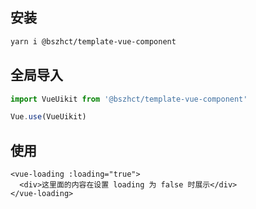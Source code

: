 ## 安装

```bash
yarn i @bszhct/template-vue-component
```


## 全局导入

```js
import VueUikit from '@bszhct/template-vue-component'

Vue.use(VueUikit)

```


## 使用

```vue
<vue-loading :loading="true">
  <div>这里面的内容在设置 loading 为 false 时展示</div>
</vue-loading>
```
